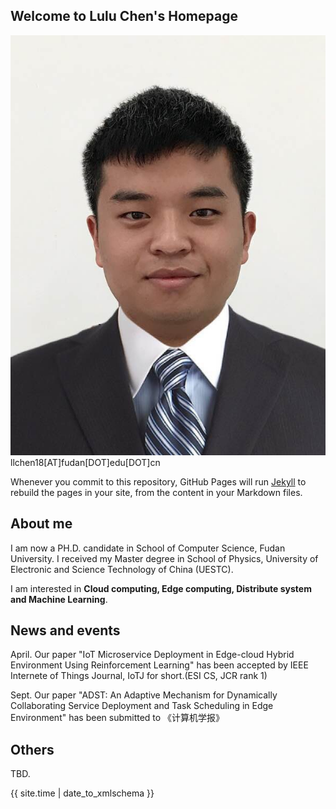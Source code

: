 ## Welcome to Lulu Chen's Homepage

![avatar](chenlulu.jpg) 
llchen18[AT]fudan[DOT]edu[DOT]cn

Whenever you commit to this repository, GitHub Pages will run [Jekyll](https://jekyllrb.com/) to rebuild the pages in your site, from the content in your Markdown files.

## About me

I am now a PH.D. candidate in School of Computer Science, Fudan University. I received my Master degree in School of Physics, University of Electronic and Science Technology of China (UESTC).

I am interested in **Cloud computing, Edge computing, Distribute system and Machine Learning**.


## News and events

April. Our paper "IoT Microservice Deployment in Edge-cloud Hybrid Environment Using Reinforcement Learning" has been accepted by IEEE Internete of Things Journal, IoTJ for short.(ESI CS, JCR rank 1)


Sept. Our paper "ADST: An Adaptive Mechanism for Dynamically Collaborating Service Deployment and Task Scheduling in Edge Environment" has been submitted to 《计算机学报》




## Others

TBD.

{{ site.time | date_to_xmlschema }}
